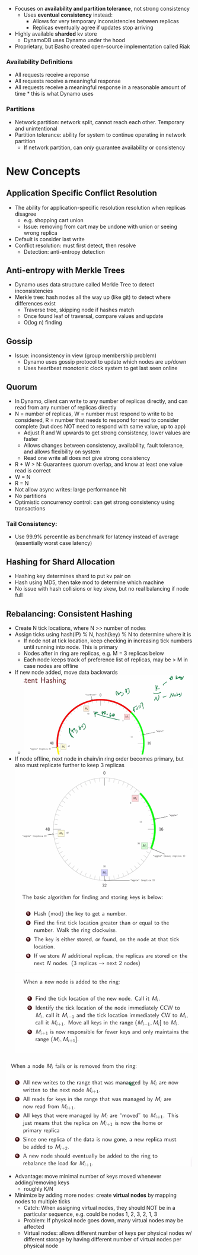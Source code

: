 - Focuses on **availability and partition tolerance**, not strong consistency
	- Uses **eventual consistency** instead:
		- Allows for very temporary inconsistencies between replicas
		- Replicas eventually agree if updates stop arriving
- Highly available **sharded** kv store
	- DynamoDB uses Dynamo under the hood
- Proprietary, but Basho created open-source implementation called Riak
### Availability Definitions
- All requests receive a reponse
- All requests receive a meaningful response
- All requests receive a meaningful response in a reasonable amount of time * this is what Dynamo uses
### Partitions
- Network partition: network split, cannot reach each other. Temporary and unintentional
- Partition tolerance: ability for system to continue operating in network partition
	- If network partition, can *only* guarantee availability or consistency
# New Concepts
## Application Specific Conflict Resolution
- The ability for application-specific resolution resolution when replicas disagree
	- e.g. shopping cart union
	- Issue: removing from cart may be undone with union or seeing wrong replica
- Default is consider last write
- Conflict resolution: must first detect, then resolve
	- Detection: anti-entropy detection
## Anti-entropy with Merkle Trees
- Dynamo uses data structure called Merkle Tree to detect inconsistencies
- Merkle tree: hash nodes all the way up (like git) to detect where differences exist
	- Traverse tree, skipping node if hashes match
	- Once found leaf of traversal, compare values and update
	- O(log n) finding
## Gossip
- Issue: inconsistency in view (group membership problem)
	- Dynamo uses gossip protocol to update which nodes are up/down
	- Uses heartbeat monotonic clock system to get last seen online
## Quorum
- In Dynamo, client can write to any number of replicas directly, and can read from any number of replicas directly
- N = number of replicas, W = number must respond to write to be considered, R = number that needs to respond for read to consider complete (but does NOT need to respond with same value, up to app)
	- Adjust R and W upwards to get strong consistency, lower values are faster
	- Allows changes between consistency, availability, fault tolerance, and allows flexibility on system
	- Read one write all does not give strong consistency
- R + W > N: Guarantees quorum overlap, and know at least one value read is correct
- W = N
- R = N
- Not allow async writes: large performance hit
- No partitions
- Optimistic concurrency control: can get strong consistency using transactions 
### Tail Consistency:
- Use 99.9% percentile as benchmark for latency instead of average (essentially worst case latency)
## Hashing for Shard Allocation
- Hashing key determines shard to put kv pair on
- Hash using MD5, then take mod to determine which machine
- No issue with hash collisions or key skew, but no real balancing if node full
## Rebalancing: Consistent Hashing
- Create N tick locations, where N >> number of nodes
- Assign ticks using hash(IP) % N, hash(key) % N to determine where it is
	- If node not at tick location, keep checking in increasing tick numbers until running into node. This is primary
	- Nodes after in ring are replicas, e.g. M = 3 replicas below
	- Each node keeps track of preference list of replicas, may be > M in case nodes are offline
- If new node added, move data backwards
	- ![Screenshot 2024-12-05 at 4.22.56 PM.png](../../_resources/Screenshot%202024-12-05%20at%204.22.56%20PM.png)
- If node offline, next node in chain/in ring order becomes primary, but also must replicate further to keep 3 replicas
![Screenshot 2024-12-05 at 4.21.15 PM.png](../../_resources/Screenshot%202024-12-05%20at%204.21.15%20PM.png)
![Screenshot 2024-12-05 at 4.24.15 PM.png](../../_resources/Screenshot%202024-12-05%20at%204.24.15%20PM.png)
![Screenshot 2024-12-05 at 4.57.14 PM.png](../../_resources/Screenshot%202024-12-05%20at%204.57.14%20PM.png)

![Screenshot 2024-12-05 at 4.57.39 PM.png](../../_resources/Screenshot%202024-12-05%20at%204.57.39%20PM.png)
- Advantage: move minimal number of keys moved whenever adding/removing keys
	- roughly K/N
- Minimize by adding more nodes: create **virtual nodes** by mapping nodes to multiple ticks
	- Catch: When assigning virtual nodes, they should NOT be in a particular sequence, e.g. could be nodes 1, 2, 3, 2, 1, 3
	- Problem: If physical node goes down, many virtual nodes may be affected
	- Virtual nodes: allows different number of keys per physical nodes w/ different storage by having different number of virtual nodes per physical node